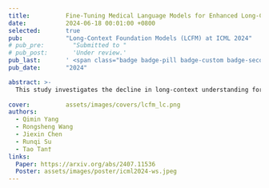 ```yaml
---
title:          Fine-Tuning Medical Language Models for Enhanced Long-Contextual Understanding and Domain Expertise
date:           2024-06-18 00:01:00 +0800
selected:       true
pub:            "Long-Context Foundation Models (LCFM) at ICML 2024"
# pub_pre:        "Submitted to "
# pub_post:       'Under review.'
pub_last:       ' <span class="badge badge-pill badge-custom badge-secondary">Conference</span><span class="badge badge-pill badge-custom badge-warning">Poster</span>'
pub_date:       "2024"

abstract: >-
  This study investigates the decline in long-context understanding for medical LLMs after domain-specific fine-tuning, conducting experiments to determine the best composition of general and medical training data to balance diagnostic knowledge with comprehensive reading abilities.
  
cover:          assets/images/covers/lcfm_lc.png
authors:
  - Qimin Yang
  - Rongsheng Wang
  - Jiexin Chen
  - Runqi Su
  - Tao Tan†
links:
  Paper: https://arxiv.org/abs/2407.11536
  Poster: assets/images/poster/icml2024-ws.jpeg
---
```

